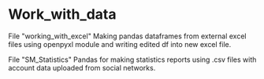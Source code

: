 # Work_with_data

File "working_with_excel"
Making pandas dataframes from external excel files using openpyxl module and writing edited df into new excel file.

File "SM_Statistics"
Pandas for making statistics reports using .csv files with account data uploaded from social networks.
